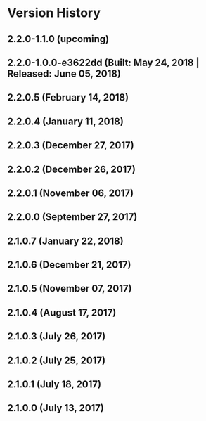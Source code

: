 # Version History


## 2.2.0-1.1.0 (upcoming)

## 2.2.0-1.0.0-e3622dd (Built: May 24, 2018 | Released: June 05, 2018)

## 2.2.0.5 (February 14, 2018)

## 2.2.0.4 (January 11, 2018)

## 2.2.0.3 (December 27, 2017)

## 2.2.0.2 (December 26, 2017)

## 2.2.0.1 (November 06, 2017)

## 2.2.0.0 (September 27, 2017)

## 2.1.0.7 (January 22, 2018)

## 2.1.0.6 (December 21, 2017)

## 2.1.0.5 (November 07, 2017)

## 2.1.0.4 (August 17, 2017)

## 2.1.0.3 (July 26, 2017)

## 2.1.0.2 (July 25, 2017)

## 2.1.0.1 (July 18, 2017)

## 2.1.0.0 (July 13, 2017)